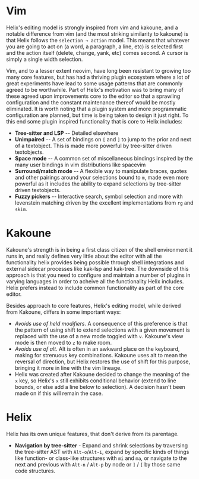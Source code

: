 # Vim

Helix's editing model is strongly inspired from vim and kakoune, and a notable difference from vim (and the most striking similarity to kakoune) is that Helix follows the `selection → action` model. This means that whatever you are going to act on (a word, a paragraph, a line, etc) is selected first and the action itself (delete, change, yank, etc) comes second. A cursor is simply a single width selection.

Vim, and to a lesser extent neovim, have long been resistant to growing too many core features, but has had a thriving plugin ecosystem where a lot of great experiments have lead to some usage patterns that are commonly agreed to be worthwhile. Part of Helix's motivation was to bring many of these agreed upon improvements core to the editor so that a sprawling configuration and the constant maintenance thereof would be mostly eliminated. It is worth noting that a plugin system and more programmatic configuration are planned, but time is being taken to design it just right. To this end some plugin inspired functionality that is core to Helix includes:

* **Tree-sitter and LSP** -- Detailed elsewhere
* **Unimpaired** -- A set of bindings on `[` and `]` to jump to the prior and next of a textobject. This is made more powerful by tree-sitter driven textobjects.
* **Space mode** -- A common set of miscellaneous bindings inspired by the many user bindings in vim distributions like spacevim
* **Surround/match mode** -- A flexible way to manipulate braces, quotes and other pairings around your selections bound to `m`, made even more powerful as it includes the ability to expand selections by tree-sitter driven textobjects.
* **Fuzzy pickers** -- Interactive search, symbol selection and more with levenstein matching driven by the excellent implementations from `rg` and `skim`.

# Kakoune

Kakoune's strength is in being a first class citizen of the shell environment it runs in, and really defines very little about the editor with all the functionality helix provides being possible through shell integrations and external sidecar processes like kak-lsp and kak-tree. The downside of this approach is that you need to configure and maintain a number of plugins in varying languages in order to acheive all the functionality Helix includes. Helix prefers instead to include common functionality as part of the core editor.

Besides approach to core features, Helix's editing model, while derived from Kakoune, differs in some important ways:

* *Avoids use of held modifiers.* A consequence of this preference is that the pattern of using shift to extend selections with a given movement is replaced with the use of a new mode toggled with `v`. Kakoune's view mode is then moved to `z` to make room.
* *Avoids use of alt.* Alt is often in an awkward place on the keyboard, making for strenuous key combinations. Kakoune uses alt to mean the reversal of direction, but Helix restores the use of shift for this purpose, bringing it more in line with the vim lineage.
* Helix was created after Kakoune decided to change the meaning of the `x` key, so Helix's `x` still exhibits conditional behavior (extend to line bounds, or else add a line below to selection). A decision hasn't been made on if this will remain the case.

# Helix

Helix has its own unique features, that don't derive from its parentage.

* **Navigation by tree-sitter** - Expand and shrink selections by traversing the tree-sitter AST with `Alt-o`/`Alt-i`, expand by specific kinds of things like function- or class-like structures with `mi` and `ma`, or navigate to the next and previous with `Alt-n` / `Alt-p` by node or `]` / `[` by those same code structures.
